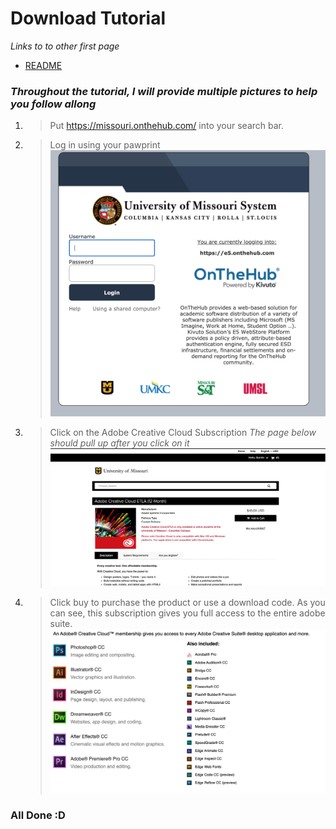 # Download Tutorial
_Links to to other first page_
* [README](README.md)

### _Throughout the tutorial, I will provide multiple pictures to help you follow allong_

1. > Put https://missouri.onthehub.com/ into your search bar.
2. > Log in using your pawprint
![Shibboleth](LogIn.png)
3. > Click on the Adobe Creative Cloud Subscription _The page below should pull up after you click on it_
![Adobe](Adobe.png)
4. > Click buy to purchase the product or use a download code. 
As you can see, this subscription gives you full access to the entire adobe suite. ![Available](Available.png)

### All Done :D

